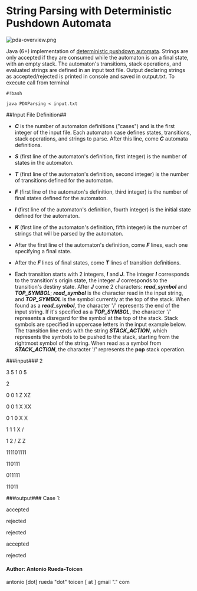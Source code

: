 # **String Parsing with Deterministic Pushdown Automata** #

![pda-overview.png](https://bitbucket.org/repo/6e7oxe/images/185934312-pda-overview.png)

Java (6+) implementation of [deterministic pushdown automata](http://en.wikipedia.org/wiki/Pushdown_automaton).  Strings are only accepted if they are consumed while the automaton is on a final state, with an empty stack. The automaton's transitions, stack operations, and evaluated strings are defined in an input text file. Output declaring strings as accepted/rejected is printed in console and saved in output.txt. To execute call from terminal

```
#!bash

java PDAParsing < input.txt
```
##Input File Definition##

* ***C*** is the number of automaton definitions ("cases") and is the first integer of the input file. Each automaton case defines states, transitions, stack operations, and strings to parse. After this line, come ***C*** automata definitions.

* ***S***  (first line of the automaton's definition, first integer) is the number of states in the automaton.

* ***T*** (first line of the automaton's definition, second integer) is the number of transitions defined for the automaton.

* ***F*** (first line of the automaton's definition, third integer) is the number of final states defined for the automaton. 

* ***I***  (first line of the automaton's definition, fourth integer) is the initial state defined for the automaton. 

* ***K*** (first line of the automaton's definition, fifth integer) is the number of strings that will be parsed by the automaton. 

* After the first line of the automaton's definition, come ***F*** lines, each one specifying a final state. 

* After the ***F*** lines of final states, come ***T*** lines of transition definitions.
 
* Each transition starts with 2 integers, ***I*** and ***J***. The integer ***I*** corresponds to the transition's origin state, the integer ***J*** corresponds to the transition's destiny state. After ***J*** come 2 characters: ***read_symbol*** and ***TOP_SYMBOL***; ***read_symbol*** is the character read in the input string, and ***TOP_SYMBOL*** is the symbol currently at the top of the stack. When found as a ***read_symbol***, the character '/' represents the end of the input string. If it's specified as a ***TOP_SYMBOL***, the character  '/'  represents a disregard for the symbol at the top of the stack. Stack symbols are specified in uppercase letters in the input example below. The transition line ends with the string ***STACK_ACTION***, which represents the symbols to be pushed to the stack, starting from the rightmost symbol of the string. When read as a symbol from ***STACK_ACTION***, the character '/' represents the **pop** stack operation.

###input###
2

3 5 1 0 5

2

0 0 1 Z XZ

0 0 1 X XX

0 1 0 X X

1 1 1 X /

1 2 / Z Z

111101111

110111

011111

11011

###output###
Case 1:

accepted

rejected

rejected

accepted

rejected

#### Author: Antonio Rueda-Toicen ####

antonio [dot] rueda "dot" toicen [ at ]  gmail "." com